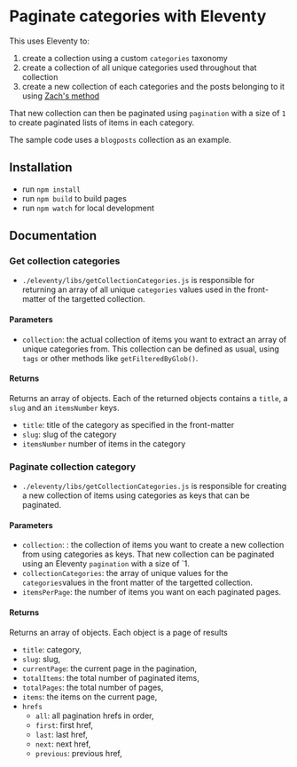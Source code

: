 # Paginate categories with Eleventy

This uses Eleventy to:

1. create a collection using a custom `categories` taxonomy
2. create a collection of all unique categories used throughout that collection
3. create a new collection of each categories and the posts belonging to it using [Zach's method](https://github.com/11ty/eleventy/issues/332#issuecomment-445236776)

That new collection can then be paginated using `pagination` with a size of `1` to create paginated lists of items in each category.

The sample code uses a `blogposts` collection as an example.

## Installation

- run `npm install`
- run `npm build` to build pages
- run `npm watch` for local development

## Documentation

### Get collection categories

- `./eleventy/libs/getCollectionCategories.js` is responsible for returning an array of all unique `categories` values used in the front-matter of the targetted collection.

#### Parameters

- `collection`: the actual collection of items you want to extract an array of unique categories from. This collection can be defined as usual, using `tags` or other methods like `getFilteredByGlob()`.

#### Returns

Returns an array of objects. Each of the returned objects contains a `title`, a `slug` and an `itemsNumber` keys.

- `title`: title of the category as specified in the front-matter
- `slug`: slug of the category
- `itemsNumber` number of items in the category

### Paginate collection category

- `./eleventy/libs/getCollectionCategories.js` is responsible for creating a new collection of items using categories as keys that can be paginated.

#### Parameters

- `collection`: : the collection of items you want to create a new collection from using categories as keys. That new collection can be paginated using an Eleventy `pagination` with a size of `1.
- `collectionCategories`: the array of unique values for the `categories`values in the front matter of the targetted collection.
- `itemsPerPage`: the number of items you want on each paginated pages.

#### Returns

Returns an array of objects. Each object is a page of results

- `title`: category,
- `slug`: slug,
- `currentPage`: the current page in the pagination,
- `totalItems`: the total number of paginated items,
- `totalPages`: the total number of pages,
- `items`: the items on the current page,
- `hrefs`
  - `all`: all pagination hrefs in order,
  - `first`: first href,
  - `last`: last href,
  - `next`: next href,
  - `previous`: previous href,
